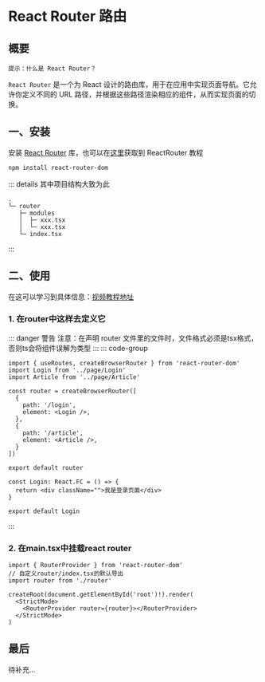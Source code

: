 # React Router 路由

## 概要
`提示：什么是 React Router？`

`React Router` 是一个为 React 设计的路由库，用于在应用中实现页面导航。它允许你定义不同的 URL 路径，并根据这些路径渲染相应的组件，从而实现页面的切换。

## 一、安装
安装 [React Router](https://reactrouter.com/en/main) 库，也可以在[这里](https://blog.csdn.net/lph159/article/details/140732920)获取到 ReactRouter 教程
```sh
npm install react-router-dom
```

::: details 其中项目结构大致为此
```
.
└─ router
   ├─ modules
   │  ├─ xxx.tsx
   │  └─ xxx.tsx
   └─ index.tsx
```
:::
## 二、使用
在这可以学习到具体信息：[视频教程地址](https://www.bilibili.com/list/watchlater?oid=577161016&bvid=BV1ZB4y1Z7o8&spm_id_from=333.1007.top_right_bar_window_view_later.content.click&p=53)

### 1. 在router中这样去定义它
::: danger 警告
注意：在声明 router 文件里的文件时，文件格式必须是tsx格式，否则ts会将组件误解为类型
:::
::: code-group
```tsx [router/index.tsx]
import { useRoutes, createBrowserRouter } from 'react-router-dom'
import Login from '../page/Login'
import Article from '../page/Article'

const router = createBrowserRouter([
  {
    path: '/login',
    element: <Login />,
  },
  {
    path: '/article',
    element: <Article />,
  }
])

export default router
```

```tsx [page/Login/index.tsx]
const Login: React.FC = () => {
  return <div className="">我是登录页面</div>
}

export default Login
```
:::

### 2. 在main.tsx中挂载react router
```tsx
import { RouterProvider } from 'react-router-dom'
// 自定义router/index.tsx的默认导出
import router from './router'

createRoot(document.getElementById('root')!).render(
  <StrictMode>
    <RouterProvider router={router}></RouterProvider>
  </StrictMode>
)
```

## 最后
待补充...